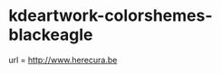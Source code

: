 kdeartwork-colorshemes-blackeagle
========================================

url = http://www.herecura.be
